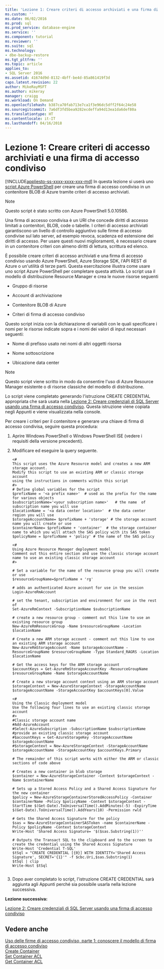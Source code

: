 ```yaml
---
title: 'Lezione 1: Creare criteri di accesso archiviati e una firma di accesso condiviso | Microsoft Docs'
ms.custom: ''
ms.date: 06/02/2016
ms.prod: sql
ms.prod_service: database-engine
ms.service: ''
ms.component: tutorial
ms.reviewer: ''
ms.suite: sql
ms.technology:
- dbe-backup-restore
ms.tgt_pltfrm: ''
ms.topic: article
applies_to:
- SQL Server 2016
ms.assetid: 41674d9d-8132-4bff-be4d-85a861419f3d
caps.latest.revision: 22
author: MikeRayMSFT
ms.author: mikeray
manager: craigg
ms.workload: On Demand
ms.openlocfilehash: b387ca70fab713e7ca1f3e96dc5dff2f64c24e58
ms.sourcegitcommit: 7a6df3fd5bea9282ecdeffa94d13ea1da6def80a
ms.translationtype: HT
ms.contentlocale: it-IT
ms.lasthandoff: 04/16/2018
---
```

# <a name="lesson-1-create-stored-access-policy-and-shared-access-signature"></a>Lezione 1: Creare criteri di accesso archiviati e una firma di accesso condiviso
[!INCLUDE[appliesto-ss-xxxx-xxxx-xxx-md](../includes/appliesto-ss-xxxx-xxxx-xxx-md.md)]
In questa lezione si userà uno [script Azure PowerShell](https://azure.microsoft.com/en-us/documentation/articles/powershell-install-configure/) per creare una firma di accesso condiviso in un contenitore BLOB di Azure tramite criteri di accesso archiviati.  
  
> [!NOTE]  
> Questo script è stato scritto con Azure PowerShell 5.0.10586.  
  
Una firma di accesso condivisa è un URI che concede diritti di accesso limitati a contenitori, BLOB, code o tabelle. I criteri di accesso archiviati garantiscono un livello di controllo aggiuntivo sulle firme di accesso condivise sul lato server, ad esempio revoca, scadenza ed estensione dei diritti di accesso. Per usare questi nuovi miglioramenti, è necessario creare in un contenitore criteri con almeno diritti di lettura, scrittura ed elenco.  
  
È possibile creare criteri di accesso archiviati e una firma di accesso condiviso usando Azure PowerShell, Azure Storage SDK, l'API REST di Azure o un'utilità di terze parti. Questa esercitazione illustra come usare uno script Azure PowerShell per completare questa attività. Lo script usa il modello di distribuzione Resource Manager e crea le nuove risorse seguenti  
  
-   Gruppo di risorse  
  
-   Account di archiviazione  
  
-   Contenitore BLOB di Azure  
  
-   Criteri di firma di accesso condiviso  
  
Questo script inizia con la dichiarazione di variabili con le quali specificare i nomi per le risorse indicate sopra e i nomi dei valori di input necessari seguenti:  
  
-   Nome di prefisso usato nei nomi di altri oggetti risorsa  
  
-   Nome sottoscrizione  
  
-   Ubicazione data center  
  
> [!NOTE]  
> Questo script viene scritto in modo da consentire l'uso di Azure Resource Manager esistente o di risorse classiche del modello di distribuzione.  
  
Lo script viene completato generando l'istruzione CREATE CREDENTIAL appropriata che sarà usata nella [Lezione 2: Creare credenziali di SQL Server usando una firma di accesso condiviso](../relational-databases/lesson-2-create-a-sql-server-credential-using-a-shared-access-signature.md). Questa istruzione viene copiata negli Appunti e viene visualizzata nella console.  
  
Per creare i criteri per il contenitore e generare una chiave di firma di accesso condivisa, seguire questa procedura:  
  
1.  Aprire Windows PowerShell o Windows PowerShell ISE (vedere i requisiti della versione precedenti).  
  
2.  Modificare ed eseguire la query seguente.  
  
    ```  
    <#   
    This script uses the Azure Resource model and creates a new ARM storage account.  
    Modify this script to use an existing ARM or classic storage account   
    using the instructions in comments within this script  
    #>  
    # Define global variables for the script  
    $prefixName = '<a prefix name>'  # used as the prefix for the name for various objects  
    $subscriptionName='<your subscription name>'   # the name  of subscription name you will use  
    $locationName = '<a data center location>'  # the data center region you will use  
    $storageAccountName= $prefixName + 'storage' # the storage account name you will create or use  
    $containerName= $prefixName + 'container'  # the storage container name to which you will attach the SAS policy with its SAS token  
    $policyName = $prefixName + 'policy' # the name of the SAS policy  
  
    <#   
    Using Azure Resource Manager deployment model  
    Comment out this entire section and use the classic storage account name to use an existing classic storage account  
    #>  
  
    # Set a variable for the name of the resource group you will create or use  
    $resourceGroupName=$prefixName + 'rg'   
  
    # adds an authenticated Azure account for use in the session   
    Login-AzureRmAccount    
  
    # set the tenant, subscription and environment for use in the rest of   
    Set-AzureRmContext -SubscriptionName $subscriptionName   
  
    # create a new resource group - comment out this line to use an existing resource group  
    New-AzureRmResourceGroup -Name $resourceGroupName -Location $locationName   
  
    # Create a new ARM storage account - comment out this line to use an existing ARM storage account  
    New-AzureRmStorageAccount -Name $storageAccountName -ResourceGroupName $resourceGroupName -Type Standard_RAGRS -Location $locationName   
  
    # Get the access keys for the ARM storage account  
    $accountKeys = Get-AzureRmStorageAccountKey -ResourceGroupName $resourceGroupName -Name $storageAccountName  
  
    # Create a new storage account context using an ARM storage account  
    $storageContext = New-AzureStorageContext -StorageAccountName $storageAccountName -StorageAccountKey $accountKeys[0].Value 
  
    <#  
    Using the Classic deployment model  
    Use the following four lines to use an existing classic storage account  
    #>  
    #Classic storage account name  
    #Add-AzureAccount  
    #Select-AzureSubscription -SubscriptionName $subscriptionName #provide an existing classic storage account  
    #$accountKeys = Get-AzureStorageKey -StorageAccountName $storageAccountName  
    #$storageContext = New-AzureStorageContext -StorageAccountName $storageAccountName -StorageAccountKey $accountKeys.Primary  
  
    # The remainder of this script works with either the ARM or classic sections of code above  
  
    # Creates a new container in blob storage  
    $container = New-AzureStorageContainer -Context $storageContext -Name $containerName  
  
    # Sets up a Stored Access Policy and a Shared Access Signature for the new container  
    $policy = New-AzureStorageContainerStoredAccessPolicy -Container $containerName -Policy $policyName -Context $storageContext -StartTime $(Get-Date).ToUniversalTime().AddMinutes(-5) -ExpiryTime $(Get-Date).ToUniversalTime().AddYears(10) -Permission rwld

    # Gets the Shared Access Signature for the policy  
    $sas = New-AzureStorageContainerSASToken -name $containerName -Policy $policyName -Context $storageContext
    Write-Host 'Shared Access Signature= '$($sas.Substring(1))''  
  
    # Outputs the Transact SQL to the clipboard and to the screen to create the credential using the Shared Access Signature  
    Write-Host 'Credential T-SQL'  
    $tSql = "CREATE CREDENTIAL [{0}] WITH IDENTITY='Shared Access Signature', SECRET='{1}'" -f $cbc.Uri,$sas.Substring(1)   
    $tSql | clip  
    Write-Host $tSql  
  
    ```  
  
3.  Dopo aver completato lo script, l'istruzione CREATE CREDENTIAL sarà aggiunta agli Appunti perché sia possibile usarla nella lezione successiva.  
  
**Lezione successiva:**  
  
[Lezione 2: Creare credenziali di SQL Server usando una firma di accesso condiviso](../relational-databases/lesson-2-create-a-sql-server-credential-using-a-shared-access-signature.md)  
  
## <a name="see-also"></a>Vedere anche  
[Uso delle firme di accesso condiviso, parte 1: conoscere il modello di firma di accesso condiviso](https://azure.microsoft.com/en-us/documentation/articles/storage-dotnet-shared-access-signature-part-1/)  
[Create Container](https://msdn.microsoft.com/library/azure/dd179468.aspx)  
[Set Container ACL](https://msdn.microsoft.com/library/azure/dd179391.aspx)  
[Get Container ACL](https://msdn.microsoft.com/library/azure/dd179469.aspx)  
  
  
  

